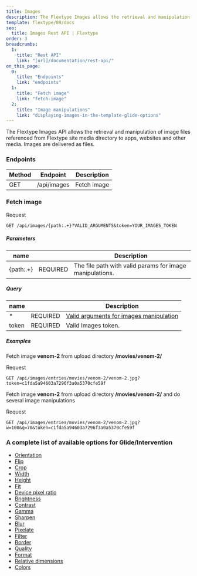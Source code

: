 ```yaml
---
title: Images
description: The Flextype Images allows the retrieval and manipulation of image files referenced from media.
template: flextype/09/docs
seo:
  title: Images Rest API | Flextype
order: 3
breadcrumbs:
  1:
    title: "Rest API"
    link: "[url]/documentation/rest-api/"
on_this_page:
  0:
    title: "Endpoints"
    link: "endpoints"
  1:
    title: "Fetch image"
    link: "fetch-image"
  2:
    title: "Image manipulations"
    link: "displaying-images-in-the-template-glide-options"
---
```


The Flextype Images API allows the retrieval and manipulation of image files referenced from Flextype site media directory to apps, websites and other media. Images are delivered as files.

### <a name="endpoints"></a> Endpoints

<table>
    <thead>
        <tr>
            <th>Method</th>
            <th>Endpoint</th>
            <th>Description</th>
        </tr>
    </thead>
    <tbody>
        <tr>
            <td>GET</td>
            <td>/api/images</td>
            <td>Fetch image</td>
        </tr>
    </tbody>
</table>

### <a name="fetch-image"></a> Fetch image

<div class="file-header">Request</div>

```
GET /api/images/{path:.+}?VALID_ARGUMENTS&token=YOUR_IMAGES_TOKEN
```

##### Parameters

<table>
<thead>
<tr>
<th>name</th>
<th></th>
<th>Description</th>
</tr>
</thead>
<tbody>
<tr>
<td>{path:.+}</td>
<td>REQUIRED</td>
<td>The file path with valid params for image manipulations.</td>
</tr>
</tbody>
</table>

##### Query

<table>
<thead>
<tr>
<th>name</th>
<th></th>
<th>Description</th>
</tr>
</thead>
<tbody>
<tr>
<td>*</td>
<td>REQUIRED</td>
<td><a href="#displaying-images-in-the-template-glide-options">Valid arguments for images manipulation</a></td>
</tr>
<tr>
<td>token</td>
<td>REQUIRED</td>
<td>Valid Images token.</td>
</tr>
</tbody>
</table>

##### Examples

Fetch image **venom-2** from upload directory **/movies/venom-2/**

<div class="file-header">Request</div>

```
GET /api/images/entries/movies/venom-2/venom-2.jpg?token=c1fda5a94603a7296f3a0a5370cfe59f
```

Fetch image **venom-2** from upload directory **/movies/venom-2/** and do several image manipulations

<div class="file-header">Request</div>

```
GET /api/images/entries/movies/venom-2/venom-2.jpg?w=100&q=70&token=c1fda5a94603a7296f3a0a5370cfe59f
```

### <a name="displaying-images-in-the-template-glide-options"></a> A complete list of available options for Glide/Intervention
* [Orientation]([url]/flextype/09/documentation/rest-api/images/glide/orientation)
* [Flip]([url]/flextype/09/documentation/rest-api/images/glide/flip)
* [Crop]([url]/flextype/09/documentation/rest-api/images/glide/crop)
* [Width]([url]/flextype/09/documentation/rest-api/images/glide/width)
* [Height]([url]/flextype/09/documentation/rest-api/images/glide/height)
* [Fit]([url]/flextype/09/documentation/rest-api/images/glide/fit)
* [Device pixel ratio]([url]/flextype/09/documentation/rest-api/images/glide/device-pixel-ratio)
* [Brightness]([url]/flextype/09/documentation/rest-api/images/glide/brightness)
* [Contrast]([url]/flextype/09/documentation/rest-api/images/glide/contrast)
* [Gamma]([url]/flextype/09/documentation/rest-api/images/glide/gamma)
* [Sharpen]([url]/flextype/09/documentation/rest-api/images/glide/sharpen)
* [Blur]([url]/flextype/09/documentation/rest-api/images/glide/blur)
* [Pixelate]([url]/flextype/09/documentation/rest-api/images/glide/pixelate)
* [Filter]([url]/flextype/09/documentation/rest-api/images/glide/filter)
* [Border]([url]/flextype/09/documentation/rest-api/images/glide/border)
* [Quality]([url]/flextype/09/documentation/rest-api/images/glide/quality)
* [Format]([url]/flextype/09/documentation/rest-api/images/glide/format)
* [Relative dimensions]([url]/flextype/09/documentation/rest-api/images/glide/relative-dimensions)
* [Colors]([url]/flextype/09/documentation/rest-api/images/glide/colors)
